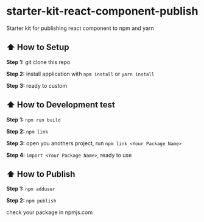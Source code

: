 # starter-kit-react-component-publish
Starter kit for publishing react component to npm and yarn

## :arrow_up: How to Setup

**Step 1:** git clone this repo

**Step 2:** install application with `npm install` or `yarn install`

**Step 3:** ready to custom

## :arrow_up: How to Development test

**Step 1:** `npm run build`

**Step 2:** `npm link`

**Step 3:** open you anothers project, run `npm link <Your Package Name>`

**Step 4:** `import <Your Package Name>`, ready to use

## :arrow_up: How to Publish

**Step 1:** `npm adduser`

**Step 2:** `npm publish`

check your package in npmjs.com
